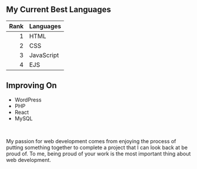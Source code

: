 ## My Current Best Languages

| Rank | Languages |
|-----:|-----------|
|     1| HTML      |
|     2| CSS       |
|     3| JavaScript|
|     4| EJS       |

## Improving On
- WordPress
- PHP
- React
- MySQL

</br>

My passion for web development comes from enjoying the process of putting something together to complete a project that I can look back at be proud of. To me, being proud of your work is the most important thing about web development.

<!--
**martezdaniel/martezdaniel** is a ✨ _special_ ✨ repository because its `README.md` (this file) appears on your GitHub profile.

Here are some ideas to get you started:

- 🔭 I’m currently working on ...
- 🌱 I’m currently learning ...
- 👯 I’m looking to collaborate on ...
- 🤔 I’m looking for help with ...
- 💬 Ask me about ...
- 📫 How to reach me: ...
- 😄 Pronouns: ...
- ⚡ Fun fact: ...
-->
